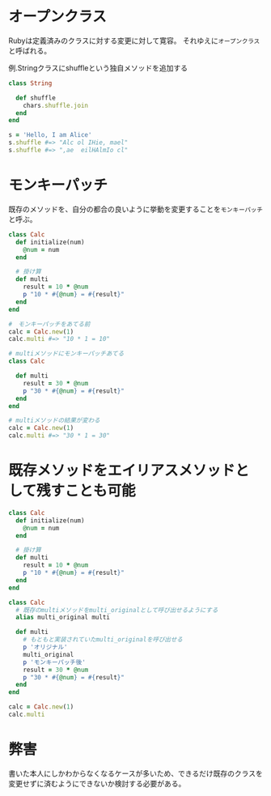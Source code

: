 # オープンクラス
Rubyは定義済みのクラスに対する変更に対して寛容。
それゆえに`オープンクラス`と呼ばれる。

例.Stringクラスにshuffleという独自メソッドを追加する
```ruby
class String

  def shuffle
    chars.shuffle.join
  end
end

s = 'Hello, I am Alice'
s.shuffle #=> "Alc ol IHie, mael"
s.shuffle #=> ",ae  eilHAlmIo cl"
```

# モンキーパッチ
既存のメソッドを、自分の都合の良いように挙動を変更することを`モンキーパッチ`と呼ぶ。

```ruby
class Calc
  def initialize(num)
    @num = num
  end

  # 掛け算
  def multi
    result = 10 * @num
    p "10 * #{@num} = #{result}"
  end
end

#　モンキーパッチをあてる前
calc = Calc.new(1)
calc.multi #=> "10 * 1 = 10"

# multiメソッドにモンキーパッチあてる
class Calc

  def multi
    result = 30 * @num
    p "30 * #{@num} = #{result}"
  end
end

# multiメソッドの結果が変わる
calc = Calc.new(1)
calc.multi #=> "30 * 1 = 30"
```

# 既存メソッドをエイリアスメソッドとして残すことも可能

```ruby
class Calc
  def initialize(num)
    @num = num
  end

  # 掛け算
  def multi
    result = 10 * @num
    p "10 * #{@num} = #{result}"
  end
end

class Calc
  # 既存のmultiメソッドをmulti_originalとして呼び出せるようにする
  alias multi_original multi

  def multi
    # もともと実装されていたmulti_originalを呼び出せる
    p 'オリジナル'
    multi_original
    p 'モンキーパッチ後'
    result = 30 * @num
    p "30 * #{@num} = #{result}"
  end
end

calc = Calc.new(1)
calc.multi
```

# 弊害
書いた本人にしかわからなくなるケースが多いため、できるだけ既存のクラスを変更せずに済むようにできないか検討する必要がある。